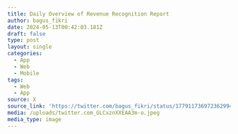 ```yaml
---
title: Daily Overview of Revenue Recognition Report
author: bagus_fikri
date: 2024-05-13T00:42:03.181Z
draft: false
type: post
layout: single
categories:
  - App
  - Web
  - Mobile
tags:
  - Web
  - App
source: X
source_link: 'https://twitter.com/bagus_fikri/status/1779117369723629945'
media: /uploads/twitter.com_GLCxznXXEAA3m-o.jpeg
media_type: image
---
```


